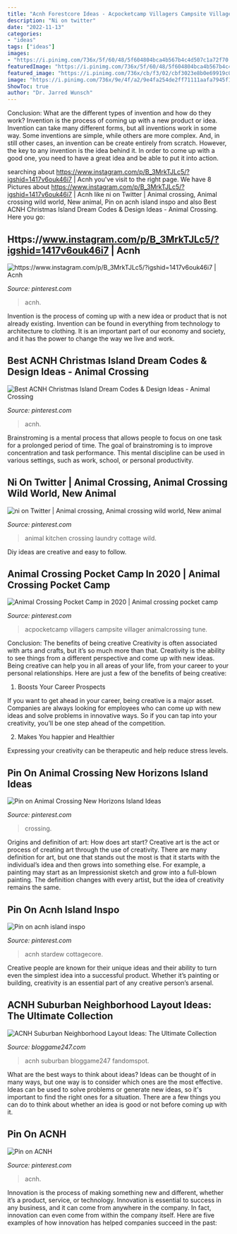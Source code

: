 ```yaml
---
title: "Acnh Forestcore Ideas - Acpocketcamp Villagers Campsite Villager Animalcrossing Tune"
description: "Ni on twitter"
date: "2022-11-13"
categories:
- "ideas"
tags: ["ideas"]
images:
- "https://i.pinimg.com/736x/5f/60/48/5f604804bca4b567b4c4d507c1a72f70.jpg"
featuredImage: "https://i.pinimg.com/736x/5f/60/48/5f604804bca4b567b4c4d507c1a72f70.jpg"
featured_image: "https://i.pinimg.com/736x/cb/f3/02/cbf3023e8b0e69919c0aeb00e9ec7938.jpg"
image: "https://i.pinimg.com/736x/9e/4f/a2/9e4fa254de2ff71111aafa7945f138a1.jpg"
ShowToc: true
author: "Dr. Jarred Wunsch"
---
```



Conclusion: What are the different types of invention and how do they work?
Invention is the process of coming up with a new product or idea. Invention can take many different forms, but all inventions work in some way. Some inventions are simple, while others are more complex. And, in still other cases, an invention can be create entirely from scratch. However, the key to any invention is the idea behind it. In order to come up with a good one, you need to have a great idea and be able to put it into action.

	

		
searching about https://www.instagram.com/p/B_3MrkTJLc5/?igshid=1417v6ouk46i7 | Acnh you've visit to the right page. We have 8 Pictures about https://www.instagram.com/p/B_3MrkTJLc5/?igshid=1417v6ouk46i7 | Acnh like ni on Twitter | Animal crossing, Animal crossing wild world, New animal, Pin on acnh island inspo and also Best ACNH Christmas Island Dream Codes &amp; Design Ideas - Animal Crossing. Here you go:
		
    
## Https://www.instagram.com/p/B_3MrkTJLc5/?igshid=1417v6ouk46i7 | Acnh

<img loading=lazy src="https://i.pinimg.com/736x/c2/e0/e4/c2e0e43710e5e6ff602973f9a44f0cb7.jpg" onerror="this.onerror=null;this.src='https://tse2.mm.bing.net/th?id=OIP.VbPd1gHaJVJ7vFUWuLpZJwHaEK&amp;pid=15.1';" alt="https://www.instagram.com/p/B_3MrkTJLc5/?igshid=1417v6ouk46i7 | Acnh">

_Source: pinterest.com_

>acnh. 

	

Invention is the process of coming up with a new idea or product that is not already existing. Invention can be found in everything from technology to architecture to clothing. It is an important part of our economy and society, and it has the power to change the way we live and work.

    
## Best ACNH Christmas Island Dream Codes &amp; Design Ideas - Animal Crossing

<img loading=lazy src="https://i.pinimg.com/736x/4d/38/5f/4d385fa09934780c2532d301f5b5edc2.jpg" onerror="this.onerror=null;this.src='https://tse3.mm.bing.net/th?id=OIP.yUglhtT1Vfz1y9mHYdyPtQHaEK&amp;pid=15.1';" alt="Best ACNH Christmas Island Dream Codes &amp; Design Ideas - Animal Crossing">

_Source: pinterest.com_

>acnh. 

	

Brainstroming is a mental process that allows people to focus on one task for a prolonged period of time. The goal of brainstroming is to improve concentration and task performance. This mental discipline can be used in various settings, such as work, school, or personal productivity.

    
## Ni On Twitter | Animal Crossing, Animal Crossing Wild World, New Animal

<img loading=lazy src="https://i.pinimg.com/736x/1c/20/d2/1c20d2786dca7c782ca04fedb7eaf975.jpg" onerror="this.onerror=null;this.src='https://tse2.mm.bing.net/th?id=OIP._W4XUkGzeUCI1OQS0DljpgHaEK&amp;pid=15.1';" alt="ni on Twitter | Animal crossing, Animal crossing wild world, New animal">

_Source: pinterest.com_

>animal kitchen crossing laundry cottage wild. 

	

Diy ideas are creative and easy to follow.

    
## Animal Crossing Pocket Camp In 2020 | Animal Crossing Pocket Camp

<img loading=lazy src="https://i.pinimg.com/736x/cb/f3/02/cbf3023e8b0e69919c0aeb00e9ec7938.jpg" onerror="this.onerror=null;this.src='https://tse1.mm.bing.net/th?id=OIP.akXjlqZT6rVqIUqyb5niTwHaJS&amp;pid=15.1';" alt="Animal Crossing Pocket Camp in 2020 | Animal crossing pocket camp">

_Source: pinterest.com_

>acpocketcamp villagers campsite villager animalcrossing tune. 

	

Conclusion: The benefits of being creative
Creativity is often associated with arts and crafts, but it’s so much more than that. Creativity is the ability to see things from a different perspective and come up with new ideas. Being creative can help you in all areas of your life, from your career to your personal relationships.
Here are just a few of the benefits of being creative:

1. Boosts Your Career Prospects

If you want to get ahead in your career, being creative is a major asset. Companies are always looking for employees who can come up with new ideas and solve problems in innovative ways. So if you can tap into your creativity, you’ll be one step ahead of the competition.

2. Makes You happier and Healthier

Expressing your creativity can be therapeutic and help reduce stress levels.

    
## Pin On Animal Crossing New Horizons Island Ideas

<img loading=lazy src="https://i.pinimg.com/736x/10/1a/38/101a38499baae6a69cf8ef80b04d184e.jpg" onerror="this.onerror=null;this.src='https://tse3.mm.bing.net/th?id=OIP.P9pAexlYWGbzLiXifiKrrAHaF1&amp;pid=15.1';" alt="Pin on Animal Crossing New Horizons Island Ideas">

_Source: pinterest.com_

>crossing. 

	

Origins and definition of art: How does art start?
Creative art is the act or process of creating art through the use of creativity. There are many definition for art, but one that stands out the most is that it starts with the individual’s idea and then grows into something else. For example, a painting may start as an Impressionist sketch and grow into a full-blown painting. The definition changes with every artist, but the idea of creativity remains the same.

    
## Pin On Acnh Island Inspo

<img loading=lazy src="https://i.pinimg.com/736x/9e/4f/a2/9e4fa254de2ff71111aafa7945f138a1.jpg" onerror="this.onerror=null;this.src='https://tse1.mm.bing.net/th?id=OIP.lpeUH_6f-4e9trf0h9PdmQHaEK&amp;pid=15.1';" alt="Pin on acnh island inspo">

_Source: pinterest.com_

>acnh stardew cottagecore. 

	

Creative people are known for their unique ideas and their ability to turn even the simplest idea into a successful product. Whether it’s painting or building, creativity is an essential part of any creative person’s arsenal.

    
## ACNH Suburban Neighborhood Layout Ideas: The Ultimate Collection

<img loading=lazy src="https://bloggame247.com/wp-content/uploads/2021/05/04-coastal-suburb-area-acnh.jpg" onerror="this.onerror=null;this.src='https://tse3.mm.bing.net/th?id=OIP.I_pgMZXZdUegVN9lNBQarwHaHa&amp;pid=15.1';" alt="ACNH Suburban Neighborhood Layout Ideas: The Ultimate Collection">

_Source: bloggame247.com_

>acnh suburban bloggame247 fandomspot. 

	

What are the best ways to think about ideas?
Ideas can be thought of in many ways, but one way is to consider which ones are the most effective. Ideas can be used to solve problems or generate new ideas, so it's important to find the right ones for a situation. There are a few things you can do to think about whether an idea is good or not before coming up with it.

    
## Pin On ACNH

<img loading=lazy src="https://i.pinimg.com/736x/5f/60/48/5f604804bca4b567b4c4d507c1a72f70.jpg" onerror="this.onerror=null;this.src='https://tse2.mm.bing.net/th?id=OIP.0rxhTe7PVFM18xTmFHTzNQHaHa&amp;pid=15.1';" alt="Pin on ACNH">

_Source: pinterest.com_

>acnh. 

	

Innovation is the process of making something new and different, whether it’s a product, service, or technology. Innovation is essential to success in any business, and it can come from anywhere in the company. In fact, innovation can even come from within the company itself. Here are five examples of how innovation has helped companies succeed in the past:

